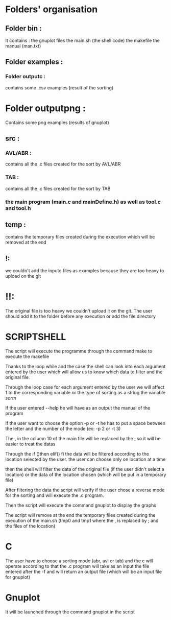 # Folders' organisation 
## Folder bin : 
It contains :
    the gnuplot files 
    the main.sh (the shell code)
    the makefile 
    the manual (man.txt)
## Folder examples :
### Folder outputc : 
contains some .csv examples (result of the sorting)
# Folder outputpng : 
Contains some png examples (results of gnuplot) 
## src :
### AVL/ABR : 
contains all the .c files created for the sort by AVL/ABR
### TAB :
contains all the .c files created for the sort by TAB

### the main program (main.c and mainDefine.h) as well as tool.c and tool.h
## temp : 
contains the temporary files created during the execution which will be removed at the end 

## !:
we couldn't add the inputc files as examples because they are too heavy to upload on the git 

# !!:
The original file is too heavy we couldn't upload it on the git. The user should add it to the folder before any execution or add the file directory 


# SCRIPTSHELL

The script will execute the programme through the command make to execute the makefile 

Thanks to the loop while and the case the shell can look into each argument entered by the user which will allow us to know which data to filter and the original file.

Through the loop case for each argument entered by the user we will affect 1 to the corresponding variable or the type of sorting as a string the variable *sortn*

If the user entered --help he will have as an output the manual of the program 

If the user want to choose the option -p or -t he has to put a space between the letter and the number of the mode (ex: -p 2 or -t 3)

The , in the column 10 of the main file will be replaced by the ; so it will be easier to treat the datas

Through the if ()then elif() fi the data will be filtered according to the location selected by the user. the user can choose only on location at a time

then the shell will filter the data of the original file (if the user didn't select a location) or the data of the location chosen (which will be put in a temporary file)

After filtering the data the script will verify if the user chose a reverse mode for the sorting and will execute the .c program.

Then the script will execute the command gnuplot to display the graphs

The script will remove at the end the temporary files created during the execution of the main.sh (tmp0 and tmp1 where the , is replaced by ; and the files of the location)

# C
The user have to choose a sorting mode (abr, avl or tab) and the c will operate according to that 
the .c program will take as an input the file entered after the -f and will return an output file (which will be an input file for gnuplot)

# Gnuplot 
It will be launched through the command gnuplot in the script 

